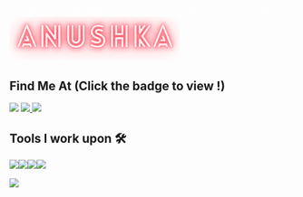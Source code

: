 ![Hello](Hello.gif)
<img src= "https://github.com/Anushka-shukla/Anushka-shukla/blob/master/Anushka.png" width=300>

 ## Find Me At <strong>(Click the badge to view !)</strong>

<a href="https://www.linkedin.com/in/anushka-055b3a169/"><img src="https://img.shields.io/badge/Anushka-%230077B5.svg?&style=for-the-badge&logo=linkedin&logoColor=white" ></a>
<a href= "https://twitter.com/anushka4120"><img src="https://img.shields.io/badge/anushka4120-%231DA1F2.svg?&style=for-the-badge&logo=twitter&logoColor=white" > </a>
<a  href="https://medium.com/@shuklaannushka"><img src="https://img.shields.io/badge/@shuklaannushka-%2312100E.svg?&style=for-the-badge&logo=medium&logoColor=white"></a>

## Tools I work upon 🛠

<img src ="https://img.shields.io/badge/java-%23ED8B00.svg?&style=for-the-badge&logo=java&logoColor=white"><img src ="https://img.shields.io/badge/dart-%230175C2.svg?&style=for-the-badge&logo=dart&logoColor=white"><img src ="https://img.shields.io/badge/mysql-%2300f.svg?&style=for-the-badge&logo=mysql&logoColor=white"><img src ="https://img.shields.io/badge/Flutter%20-%2302569B.svg?&style=for-the-badge&logo=Flutter&logoColor=white">

<img src="https://github-readme-stats.vercel.app/api?username=Anushka-shukla&show_icons=true&title_color=03fc90&icon_color=03fc90&text_color=03fc90&bg_color=002b19">


